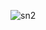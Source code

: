 ![sn2](https://github.com/mathieuwillett/h24-v11_inspirations_willett/assets/143769896/5d3bb2cc-b9b2-4bfd-b9ca-ee1b48f8e513)
